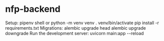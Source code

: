 # nfp-backend
Setup:
    pipenv shell
    or
    python -m venv venv
    . venv/bin/activate
    pip install -r requirements.txt
Migrations:
    alembic upgrade head
    alembic upgrade downgrade
Run the development server:
    uvicorn main:app --reload